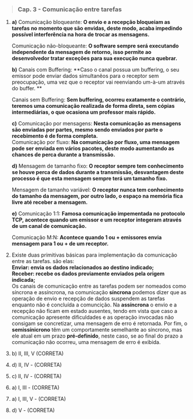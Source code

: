 >### Cap. 3 -  Comunicação entre tarefas
1.  
     **a)** Comunicação bloqueante: **O envio e a recepção bloqueiam as tarefas no momento que são envidas, deste modo, acaba impedindo possível interferência na hora de trocar as mensagens.**  
     
     Comunicação não-bloqueante: **O software sempre será executando independente da mensagem de retorno, isso permite ao desenvolvedor tratar exceções para sua execução nunca quebrar.**
     
     **b)** Canais com Buffering: **Caso o canal possua um buffering, o seu emissor pode enviar dados simultanêos para o receptor sem preocupação, uma vez que o receptor vai reenviando um-à-um através do buffer. **  
     
     Canais sem Buffering: **Sem buffering, ocorreu exatamente o contrário, teremos uma comunicação realizada de forma direta, sem cópias intermediárias, o que ocasiona um professor mais rápido.**  
     
     **c)** Comunicação por mensagens: **Nesta comunicação as mensagens são enviadas por partes, mesmo sendo enviados por parte o recebimento é de forma completa.**  
     Comunicação por fluxo: **Na comunicação por fluxo, uma mensagem pode ser enviada em vários pacotes, deste modo aumentando as chances de perca durante a transmissão.**  
     
     **d)** Mensagem de tamanho fixo: **O receptor sempre tem conhecimento se houve perca de dados durante a transmissão, desvantagem deste processo é que esta mensagem sempre terá um tamanho fixo.**  
     
     Mensagem de tamanho variável: **O receptor nunca tem conhecimento do tamanho da mensagem, por outro lado, o espaço na memória fica livre até receber a mensagem.**  
     
     **e)** Comunicação 1:1: **Famosa comunicação impementada no protocolo TCP, acontece quando um emissor e um receptor integeram através de um canal de comunicação.**
     
     Comunicação M:N: **Acontece quando 1 ou + emissores envia mensagem para 1 ou + de um receptor.**
     
2. Existe duas primitivas básicas para implementação da comunicação entre as tarefas. são elas:  
  **Enviar: envia os dados relacionados ao destino indicado;**  
  **Receber: recebe os dados previamente enviados pela origem indicada;**  
 Os canais de comunicação entre as tarefas podem ser nomeados como síncrona e assíncrona, na comunicação **síncrona** podemos dizer que as operação de envio e recepção de dados suspendem as tarefas enquanto não é concluída a comuncição. Na **assíncrona** o envio e a recepção não ficam em estado ausentes, tendo em vista que caso a comunicação apresente dificuldades e as operação invocadas não consigam se concretizar, uma mensagem de erro é retornada. Por fim, o **semissínicrono** têm um comportamente semelhante ao síncrono, mas ele atual em um prazo **pré-definido**, neste caso, se ao final do prazo a comunicação não ocorreu, uma mensagem de erro é exibida.
3. b) II, III, V  (CORRETA)  
4. d) II, IV - (CORRETA)  
5. c) II, IV - (CORRETA)
6. a) I, III - (CORRETA)  
7. a) I, III, V - (CORRETA)
8. d) V - (CORRETA)
